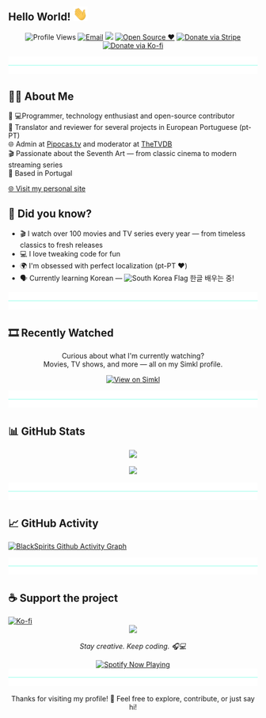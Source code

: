 ## Hello World! <img src="https://github.com/Blackspirits/Blackspirits/blob/main/assets/Hi.gif" width="29px" />

<p align="center">
  <img src="https://komarev.com/ghpvc/?username=blackspirits&label=Profile%20Visits&color=6272A4" alt="Profile Views" />
  <a href="mailto:blackspirits@gmail.com" target="_blank" rel="noopener noreferrer"><img alt="Email" src="https://img.shields.io/badge/📧-blackspirits@gmail.com-6272A4" /></a>
  <a href="https://github.com/Blackspirits" target="_blank" rel="noopener noreferrer"><img src="https://img.shields.io/github/followers/Blackspirits?label=Followers&style=flat&color=6272A4&logo=github" /></a>
  <a href="https://github.com/Blackspirits" target="_blank" rel="noopener noreferrer"><img src="https://img.shields.io/badge/Open_Source-%E2%9D%A4%EF%B8%8F-6272A4?style=flat" alt="Open Source ❤️" /></a>
  <a href="https://donate.stripe.com/00w14peB0gBx1tBeOz3Nm00" target="_blank" rel="noopener noreferrer"><img src="https://img.shields.io/badge/💸-Donate%20via%20Stripe-6272A4?style=flat&logo=stripe&logoColor=white" alt="Donate via Stripe" /></a>
  <a href="https://ko-fi.com/blackspirits" target="_blank" rel="noopener noreferrer"><img src="https://img.shields.io/badge/☕-Ko--fi%20Donation-6272A4?style=flat&logo=ko-fi&logoColor=white" alt="Donate via Ko-fi" /></a>
</p>

<div align="center">
  <img src="https://github.com/Blackspirits/Blackspirits/blob/main/assets/blue-hr.png" alt="Divider" />
</div>

## 👨‍💻 About Me

🎯 💻Programmer, technology enthusiast and open-source contributor  
📝 Translator and reviewer for several projects in European Portuguese (pt-PT)  
🌐 Admin at [Pipocas.tv](https://pipocas.tv) and moderator at [TheTVDB](https://www.thetvdb.com)  
🎬 Passionate about the Seventh Art — from classic cinema to modern streaming series  
📍 Based in Portugal

[🌐 Visit my personal site](https://blackspirits.github.io)

## 🤔 Did you know?
- 🎬 I watch over 100 movies and TV series every year — from timeless classics to fresh releases
- 💻 I love tweaking code for fun
- 🌍 I'm obsessed with perfect localization (pt-PT ❤️)
- 🗣️ Currently learning Korean — <img src="https://flagcdn.com/w40/kr.png" width="20" alt="South Korea Flag" /> 한글 배우는 중!

<div align="center">
  <img
    src="https://github.com/Blackspirits/Blackspirits/blob/main/assets/blue-hr.png"
    role="presentation"
  />
</div>

## 🎞️ Recently Watched

<p align="center">
  Curious about what I'm currently watching?<br/>
  Movies, TV shows, and more — all on my Simkl profile.
</p>

<p align="center">
  <a href="https://simkl.com/598901/dashboard/" target="_blank" rel="noopener noreferrer">
    <img src="https://img.shields.io/badge/View%20on%20Simkl-6272A4?style=flat&logo=simkl" alt="View on Simkl" />
  </a>
</p>

<div align="center">
  <img
    src="https://github.com/Blackspirits/Blackspirits/blob/main/assets/blue-hr.png"
    role="presentation"
  />
</div>

## 📊 GitHub Stats

<p align="center">
  <img src="https://github-readme-stats.vercel.app/api?username=BlackSpirits&show_icons=true&include_all_commits=true&theme=radical" />
</p>

<p align="center">
  <img src="https://github-readme-stats.vercel.app/api/top-langs/?username=BlackSpirits&layout=compact&theme=radical" />
</p>

<div align="center">
  <img
    src="https://github.com/Blackspirits/Blackspirits/blob/main/assets/blue-hr.png"
    role="presentation"
  />
</div>

## 📈 GitHub Activity

[![BlackSpirits Github Activity Graph](https://github-readme-activity-graph.vercel.app/graph?username=Blackspirits&theme=redical&area=true&hide_border=true)](https://github.com/ashutosh00710/github-readme-activity-graph)

<div align="center">
  <img
    src="https://github.com/Blackspirits/Blackspirits/blob/main/assets/blue-hr.png"
    role="presentation"
  />
</div>

## ☕ Support the project

<a href="https://ko-fi.com/blackspirits">
  <img src="https://media3.giphy.com/media/ZEB6yFbLnhyQf7g3hn/giphy.gif" alt="Ko-fi" width="150"/>
</a>

<div align="center">
  <img src="https://media1.giphy.com/media/v1.Y2lkPTc5MGI3NjExdm1ieDBldjZxZjRyMDh5djh6YnQ5YzU5MzBrNTJzNHJ6MTByZ3VmeSZlcD12MV9pbGVybmFsX2dpZl9ieV9pZCZjdD1n/Uuh6Gl2ijHZNFmBNBB/giphy.gif" width="350" height="auto" />
  <p><em>Stay creative. Keep coding. 🎧💻</em></p>
  <a href="https://open.spotify.com/user/11175393066">
    <img src="https://spotify-github-profile.kittinanx.com/api/view?uid=11175393066&cover_image=true&theme=default&bar_color=53b14f&bar_color_cover=false" alt="Spotify Now Playing" />
  </a>
</div>

<div align="center">
  <img
    src="https://github.com/Blackspirits/Blackspirits/blob/main/assets/blue-hr.png"
    role="presentation"
  />
</div>

<p align="center">
  Thanks for visiting my profile! 👋  
  Feel free to explore, contribute, or just say hi!
</p>
